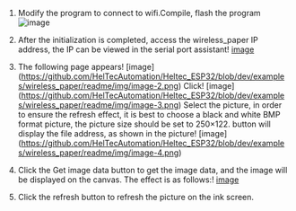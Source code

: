 1. Modify the program to connect to wifi.Compile, flash the program
![image](https://github.com/HelTecAutomation/Heltec_ESP32/blob/dev/examples/wireless_paper/readme/img/image-1.png)

2. After the initialization is completed, access the wireless_paper IP address, the IP can be viewed in the serial port assistant! [image](https://github.com/HelTecAutomation/Heltec_ESP32/blob/dev/examples/wireless_paper/readme/img/image.png)
3. The following page appears! [image] (https://github.com/HelTecAutomation/Heltec_ESP32/blob/dev/examples/wireless_paper/readme/img/image-2.png)
Click! [image] (https://github.com/HelTecAutomation/Heltec_ESP32/blob/dev/examples/wireless_paper/readme/img/image-3.png) Select the picture, in order to ensure the refresh effect, it is best to choose a black and white BMP format picture, the picture size should be set to 250×122.
button will display the file address, as shown in the picture! [image] (https://github.com/HelTecAutomation/Heltec_ESP32/blob/dev/examples/wireless_paper/readme/img/image-4.png)
5. Click the Get image data button to get the image data, and the image will be displayed on the canvas. The effect is as follows:! [image
](https://github.com/HelTecAutomation/Heltec_ESP32/blob/dev/examples/wireless_paper/readme/img/image-5.png)
6. Click the refresh button to refresh the picture on the ink screen.
